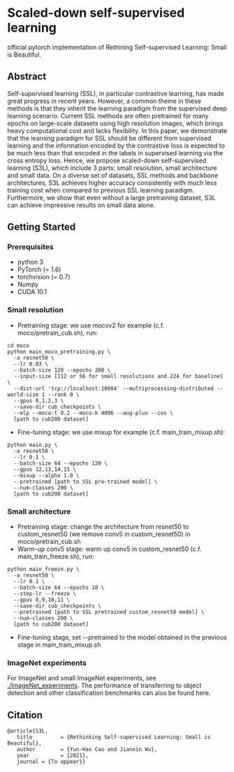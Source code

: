# Scaled-down self-supervised learning
official pytorch implementation of Rethining Self-supervised Learning: Small is Beautiful.

## Abstract
Self-supervised learning (SSL), in particular contrastive
learning, has made great progress in recent years. However,
a common theme in these methods is that they inherit the
learning paradigm from the supervised deep learning scenario.
Current SSL methods are often pretrained for many
epochs on large-scale datasets using high resolution images,
which brings heavy computational cost and lacks flexibility.
In this paper, we demonstrate that the learning paradigm
for SSL should be different from supervised learning and
the information encoded by the contrastive loss is expected
to be much less than that encoded in the labels in supervised
learning via the cross entropy loss. Hence, we propose
scaled-down self-supervised learning (S3L), which include 3
parts: small resolution, small architecture and small data.
On a diverse set of datasets, SSL methods and backbone
architectures, S3L achieves higher accuracy consistently
with much less training cost when compared to previous SSL
learning paradigm. Furthermore, we show that even without
a large pretraining dataset, S3L can achieve impressive
results on small data alone.

## Getting Started

### Prerequisites
* python 3
* PyTorch (= 1.6)
* torchvision (= 0.7)
* Numpy
* CUDA 10.1

### Small resolution
- Pretraining stage: we use mocov2 for example (c.f. moco/pretrain_cub.sh), run:
```
cd moco
python main_moco_pretraining.py \
  -a resnet50 \
  --lr 0.03 \
  --batch-size 128 --epochs 200 \
  --input-size [112 or 56 for small resolutions and 224 for baseline] \
  --dist-url 'tcp://localhost:10004' --multiprocessing-distributed --world-size 1 --rank 0 \
  --gpus 0,1,2,3 \
  --save-dir cub_checkpoints \
  --mlp --moco-t 0.2 --moco-k 4096 --aug-plus --cos \
  [path to cub200 dataset]

```
- Fine-tuning stage: we use mixup for example (c.f. main_train_mixup.sh):
```
python main.py \
  -a resnet50 \
  --lr 0.1 \
  --batch-size 64 --epochs 120 \
  --gpus 12,13,14,15 \
  --mixup --alpha 1.0 \
  --pretrained [path to SSL pre-trained model] \
  --num-classes 200 \
  [path to cub200 dataset]
```

### Small architecture

- Pretraining stage: change the architecture from resnet50 to custom_resnet50 (we remove conv5 in custom_resnet50) in moco/pretrain_cub.sh
- Warm-up conv5 stage: warm up conv5 in custom_resnet50 (c.f. main_train_freeze.sh), run:
```
python main_freeze.py \
  -a resnet50 \
  --lr 0.1 \
  --batch-size 64 --epochs 10 \
  --step-lr --freeze \
  --gpus 8,9,10,11 \
  --save-dir cub_checkpoints \
  --pretrained [path to SSL pretrained custom_resnet50 model] \
  --num-classes 200 \
  [path to cub200 dataset]
```
- Fine-tuning stage, set --pretrained to the model obtained in the previous stage in main_train_mixup.sh

### ImageNet experiments
For ImageNet and small ImageNet experiments, see [./ImageNet_experiments](ImageNet_experiments). The performance of transferring to object detection and other classification benchmarks can also be found here.


## Citation

```
@article{S3L,
   title         = {Rethinking Self-supervised Learning: Small is Beautiful},
   author        = {Yun-Hao Cao and Jianxin Wu},
   year          = {2021},
   journal = {To appear}}
```